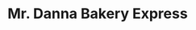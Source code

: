 ---
title: "Mr. Danna Bakery Express"
url: /ciudad-guayana-puerto-ordaz/mr-danna-bakery-express/
shop: confitería
---